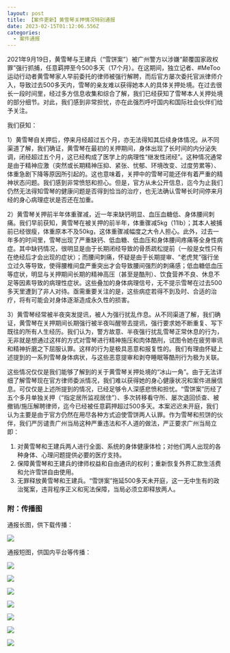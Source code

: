 ```yaml
---
layout: post
title: 【案件更新】黄雪琴关押情况特别通报
date: 2023-02-15T01:12:06.556Z
categories:
  - 案件通报
---
```

2021年9月19日，黄雪琴与王建兵（“雪饼案”）被广州警方以涉嫌“颠覆国家政权罪”强行抓捕，任意羁押至今500多天（17个月）。在这期间，独立记者、#MeToo运动行动者黄雪琴家人早前委托的律师被强行解聘，而后官方屡次委托官派律师介入，导致过去500多天内，雪琴的亲友难以获得她本人的具体关押处境。在过去很长一段时间里，经过多方信息收集和综合了解，我们已经获知了雪琴本人关押处境的部分细节。对此，我们感到非常担忧，亦在此强烈呼吁国内和国际社会伙伴们给予关注。



我们获知：



1）黄雪琴自关押后，停来月经超过五个月，亦无法得知其后续身体情况。从不同渠道了解，我们确证，黄雪琴在最初的关押期间，身体出现了长时间的内分泌失调，闭经超过五个月，这已经构成了医学上的病理性“继发性闭经”。这种情况通常是由于精神应激（突然或长期精神压抑、紧张、忧郁、环境改变、过度劳累等）、体重急剧下降等原因所引起的。这也意味着，关押中的雪琴可能还伴有着严重的精神状态问题。我们感到非常愤怒和担心。但是，官方从未公开信息，迄今为止我们仍然无法得知雪琴的健康问题是否得到恰当的治疗，也无法确认雪琴长时间停来月经的身心病理症状是否还在加重。



2）黄雪琴关押前半年体重骤减，近一年来缺钙明显、血压血糖低、身体腰间刺痛。我们早前获知，黄雪琴在被关押的前半年，体重骤减5kg（11lb）；其本人被捕前已经很瘦，体重原本不及50kg，这体重骤减幅度之大令人担心。此外，过去一年多的时间里，雪琴出现了严重缺钙、低血糖、低血压和身体腰间疼痛等全身性病症。其中缺钙情况，很明显是由于长期闭经导致的骨质疏松提前（一般是女性只有在绝经后才会出现的症状）；而腰间刺痛，怀疑是由于长期提审、“老虎凳”强行坐立过久等导致，使得腰椎间盘严重突出才会导致腰间强烈的刺痛感；低血糖低血压等症状，明显与关押期间长期的精神高压（甚至是酷刑）、饮食营养不良、休息不足等因素导致的病理性症状。这些叠加的身体病理信号，无不提示雪琴在过去500多天里遭到了非人对待。亟需重要关注的是，这些病症若得不到及时、合适的治疗，将有可能会对身体逐渐造成永久性的损害。



3）黄雪琴经常被半夜突发提讯，被人为强行扰乱作息。从不同渠道了解，我们确证，黄雪琴在关押期间长期强行被半夜叫醒带去提讯，强行要求她不断重复、写下既往的所有人生经历。我们认为，警方故意、半夜强行扰乱雪琴正常休息的行为，无非就是想通过这样的方式对雪琴进行精神施压和肉体酷刑，试图令她在疲劳审讯和精神折磨之下屈服认罪。这样的行为是极具恶意和报复性的。我们有理由怀疑上述提到的一系列雪琴身体病状，与这些恶意提审和剥夺睡眠等酷刑行为极为关联。



这些情况仅仅是我们能够了解到的关于黄雪琴关押处境的“冰山一角”。由于无法详细了解雪琴现在官方律师委派情况，我们难以获得她的身心健康状况和案件进展信息。可仅仅是上述所提到的情况，已经足够令人深感悲愤和担忧。“雪饼案”历经了五个多月单独关押（“指定居所监视居住”）、多次转移看守所、屡次退回侦查、被撤销/施压解聘律师，迄今已经被任意羁押超过500多天。本案迟迟未开庭，我们认为主要是由于官方仍然在用尽各种方式迫使雪饼两人认罪。作为雪琴和煎饼的伙伴，我们严厉谴责广州当局这种严重违法和不人道的做法，严正要求广州当局立即：

1. 对黄雪琴和王建兵两人进行全面、系统的身体健康体检；对他们两人出现的各种身体、心理问题提供必要的医疗支持。
2. 保障黄雪琴和王建兵的律师权益和自由通讯的权利；重新恢复外界汇款生活费和允许雪饼自由使用。
3. 无罪释放黄雪琴和王建兵。“雪饼案”拖延500多天未开庭，这一无中生有的政治冤案，违背程序正义和宪法保障，当局必须立即释放两人。 

### 附：传播图

通报长图，供下载传播：

![](https://i.imgur.com/HFhKYBv.jpg)


通报短图，供国内平台等传播：

![](https://i.imgur.com/uecqgNg.jpg)

![](https://i.imgur.com/G9pLq3L.jpg)

![](https://i.imgur.com/jUTukQA.jpg)

![](https://i.imgur.com/pWNsF5g.jpg)

![](https://i.imgur.com/yRvnMpQ.jpg)

![](https://i.imgur.com/8tq4evi.jpg)

![](https://i.imgur.com/FRtx0Ih.jpg)